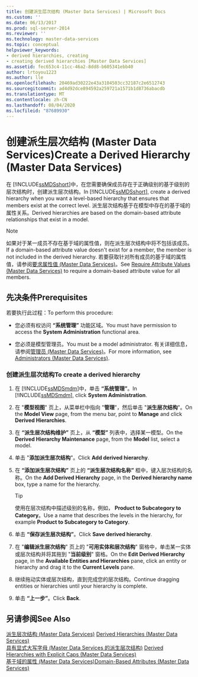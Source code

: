 ```yaml
---
title: 创建派生层次结构 (Master Data Services) | Microsoft Docs
ms.custom: ''
ms.date: 06/13/2017
ms.prod: sql-server-2014
ms.reviewer: ''
ms.technology: master-data-services
ms.topic: conceptual
helpviewer_keywords:
- derived hierarchies, creating
- creating derived hierarchies [Master Data Services]
ms.assetid: fec653c4-11cc-46a2-8dd8-b605341ebb40
author: lrtoyou1223
ms.author: lle
ms.openlocfilehash: 20469ad30222e43a3104503cc32187c2e6512743
ms.sourcegitcommit: ad4d92dce894592a259721a1571b1d8736abacdb
ms.translationtype: MT
ms.contentlocale: zh-CN
ms.lasthandoff: 08/04/2020
ms.locfileid: "87689930"
---
```

# <a name="create-a-derived-hierarchy-master-data-services"></a><span data-ttu-id="51449-102">创建派生层次结构 (Master Data Services)</span><span class="sxs-lookup"><span data-stu-id="51449-102">Create a Derived Hierarchy (Master Data Services)</span></span>
  <span data-ttu-id="51449-103">在 [!INCLUDE[ssMDSshort](../includes/ssmdsshort-md.md)]中，在您需要确保成员存在于正确级别的基于级别的层次结构时，创建派生层次结构。</span><span class="sxs-lookup"><span data-stu-id="51449-103">In [!INCLUDE[ssMDSshort](../includes/ssmdsshort-md.md)], create a derived hierarchy when you want a level-based hierarchy that ensures that members exist at the correct level.</span></span> <span data-ttu-id="51449-104">派生层次结构基于在模型中存在的基于域的属性关系。</span><span class="sxs-lookup"><span data-stu-id="51449-104">Derived hierarchies are based on the domain-based attribute relationships that exist in a model.</span></span>  
  
> [!NOTE]  
>  <span data-ttu-id="51449-105">如果对于某一成员不存在基于域的属性值，则在派生层次结构中将不包括该成员。</span><span class="sxs-lookup"><span data-stu-id="51449-105">If a domain-based attribute value doesn't exist for a member, the member is not included in the derived hierarchy.</span></span> <span data-ttu-id="51449-106">若要获取针对所有成员的基于域的属性值，请参阅[要求属性值 (Master Data Services)](require-attribute-values-master-data-services.md)。</span><span class="sxs-lookup"><span data-stu-id="51449-106">See [Require Attribute Values &#40;Master Data Services&#41;](require-attribute-values-master-data-services.md) to require a domain-based attribute value for all members.</span></span>  
  
## <a name="prerequisites"></a><span data-ttu-id="51449-107">先决条件</span><span class="sxs-lookup"><span data-stu-id="51449-107">Prerequisites</span></span>  
 <span data-ttu-id="51449-108">若要执行此过程：</span><span class="sxs-lookup"><span data-stu-id="51449-108">To perform this procedure:</span></span>  
  
-   <span data-ttu-id="51449-109">您必须有权访问 **“系统管理”** 功能区域。</span><span class="sxs-lookup"><span data-stu-id="51449-109">You must have permission to access the **System Administration** functional area.</span></span>  
  
-   <span data-ttu-id="51449-110">您必须是模型管理员。</span><span class="sxs-lookup"><span data-stu-id="51449-110">You must be a model administrator.</span></span> <span data-ttu-id="51449-111">有关详细信息，请参阅[管理员 &#40;Master Data Services&#41;](../../2014/master-data-services/administrators-master-data-services.md)。</span><span class="sxs-lookup"><span data-stu-id="51449-111">For more information, see [Administrators &#40;Master Data Services&#41;](../../2014/master-data-services/administrators-master-data-services.md).</span></span>  
  
### <a name="to-create-a-derived-hierarchy"></a><span data-ttu-id="51449-112">创建派生层次结构</span><span class="sxs-lookup"><span data-stu-id="51449-112">To create a derived hierarchy</span></span>  
  
1.  <span data-ttu-id="51449-113">在 [!INCLUDE[ssMDSmdm](../includes/ssmdsmdm-md.md)]中，单击 **“系统管理”**。</span><span class="sxs-lookup"><span data-stu-id="51449-113">In [!INCLUDE[ssMDSmdm](../includes/ssmdsmdm-md.md)], click **System Administration**.</span></span>  
  
2.  <span data-ttu-id="51449-114">在 "**模型视图**" 页上，从菜单栏中指向 "**管理**"，然后单击 "**派生层次结构**"。</span><span class="sxs-lookup"><span data-stu-id="51449-114">On the **Model View** page, from the menu bar, point to **Manage** and click **Derived Hierarchies**.</span></span>  
  
3.  <span data-ttu-id="51449-115">在 **“派生层次结构维护”** 页上，从 **“模型”** 列表中，选择某一模型。</span><span class="sxs-lookup"><span data-stu-id="51449-115">On the **Derived Hierarchy Maintenance** page, from the **Model** list, select a model.</span></span>  
  
4.  <span data-ttu-id="51449-116">单击 "**添加派生层次结构**"。</span><span class="sxs-lookup"><span data-stu-id="51449-116">Click **Add derived hierarchy**.</span></span>  
  
5.  <span data-ttu-id="51449-117">在 **“添加派生层次结构”** 页上的 **“派生层次结构名称”** 框中，键入层次结构的名称。</span><span class="sxs-lookup"><span data-stu-id="51449-117">On the **Add Derived Hierarchy** page, in the **Derived hierarchy name** box, type a name for the hierarchy.</span></span>  
  
    > [!TIP]  
    >  <span data-ttu-id="51449-118">使用在层次结构中描述级别的名称，例如， **Product to Subcategory to Category**。</span><span class="sxs-lookup"><span data-stu-id="51449-118">Use a name that describes the levels in the hierarchy, for example **Product to Subcategory to Category**.</span></span>  
  
6.  <span data-ttu-id="51449-119">单击 **“保存派生层次结构”**。</span><span class="sxs-lookup"><span data-stu-id="51449-119">Click **Save derived hierarchy**.</span></span>  
  
7.  <span data-ttu-id="51449-120">在 "**编辑派生层次结构**" 页上的 "**可用实体和层次结构**" 窗格中，单击某一实体或层次结构并将其拖到 "**当前级别**" 窗格。</span><span class="sxs-lookup"><span data-stu-id="51449-120">On the **Edit Derived Hierarchy** page, in the **Available Entities and Hierarchies** pane, click an entity or hierarchy and drag it to the **Current Levels** pane.</span></span>  
  
8.  <span data-ttu-id="51449-121">继续拖动实体或层次结构，直到完成您的层次结构。</span><span class="sxs-lookup"><span data-stu-id="51449-121">Continue dragging entities or hierarchies until your hierarchy is complete.</span></span>  
  
9. <span data-ttu-id="51449-122">单击 **“上一步”**。</span><span class="sxs-lookup"><span data-stu-id="51449-122">Click **Back**.</span></span>  
  
## <a name="see-also"></a><span data-ttu-id="51449-123">另请参阅</span><span class="sxs-lookup"><span data-stu-id="51449-123">See Also</span></span>  
 <span data-ttu-id="51449-124">[派生层次结构 &#40;Master Data Services&#41;](../../2014/master-data-services/derived-hierarchies-master-data-services.md) </span><span class="sxs-lookup"><span data-stu-id="51449-124">[Derived Hierarchies &#40;Master Data Services&#41;](../../2014/master-data-services/derived-hierarchies-master-data-services.md) </span></span>  
 <span data-ttu-id="51449-125">[具有显式大写字母 &#40;Master Data Services 的派生层次结构&#41;](../../2014/master-data-services/derived-hierarchies-with-explicit-caps-master-data-services.md) </span><span class="sxs-lookup"><span data-stu-id="51449-125">[Derived Hierarchies with Explicit Caps &#40;Master Data Services&#41;](../../2014/master-data-services/derived-hierarchies-with-explicit-caps-master-data-services.md) </span></span>  
 [<span data-ttu-id="51449-126">基于域的属性 (Master Data Services)</span><span class="sxs-lookup"><span data-stu-id="51449-126">Domain-Based Attributes &#40;Master Data Services&#41;</span></span>](../../2014/master-data-services/domain-based-attributes-master-data-services.md)  
  
  

